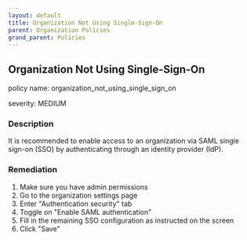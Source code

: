 ```yaml
---
layout: default
title: Organization Not Using Single-Sign-On
parent: Organization Policies
grand_parent: Policies
---
```



## Organization Not Using Single-Sign-On
policy name: organization_not_using_single_sign_on

severity: MEDIUM

### Description
It is recommended to enable access to an organization via SAML single sign-on (SSO) by authenticating through an identity provider (IdP).


### Remediation
1. Make sure you have admin permissions
2. Go to the organization settings page
3. Enter "Authentication security" tab
4. Toggle on "Enable SAML authentication"
5. Fill in the remaining SSO configuration as instructed on the screen
6. Click "Save"



